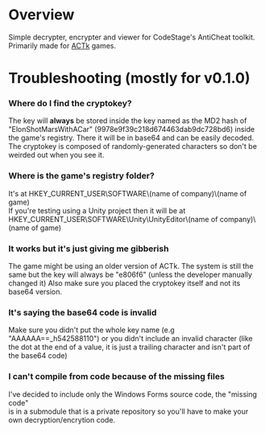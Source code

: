 # Overview
Simple decrypter, encrypter and viewer for CodeStage's AntiCheat toolkit.  
Primarily made for [ACTk](https://codestage.net/uas/actk/) games.

# Troubleshooting (mostly for v0.1.0)
### Where do I find the cryptokey?
The key will **always** be stored inside the key named as the MD2 hash of "ElonShotMarsWithACar" (9978e9f39c218d674463dab9dc728bd6)
inside the game's registry. There it will be in base64 and can be easily decoded.  
The cryptokey is composed of randomly-generated characters so don't be weirded out when you see it.

### Where is the game's registry folder?
It's at HKEY_CURRENT_USER\SOFTWARE\\(name of company)\\(name of game)  
If you're testing using a Unity project then it will be at HKEY_CURRENT_USER\SOFTWARE\Unity\UnityEditor\\(name of company)\\(name of game)

### It works but it's just giving me gibberish
The game might be using an older version of ACTk.
The system is still the same but the key will always be "e806f6" (unless the developer manually changed it) 
Also make sure you placed the cryptokey itself and not its base64 version.

### It's saying the base64 code is invalid
Make sure you didn't put the whole key name (e.g "AAAAAA==\_h542588110")
or you didn't include an invalid character (like the dot at the end of a value,
it is just a trailing character and isn't part of the base64 code)

### I can't compile from code because of the missing files
I've decided to include only the Windows Forms source code, the "missing code"  
is in a submodule that is a private repository so you'll have to make your own decryption/encrytion code.
